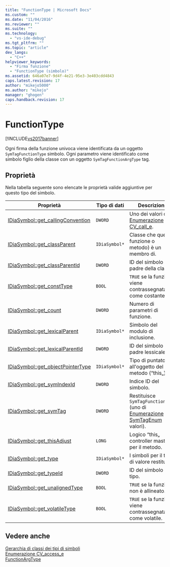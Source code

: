 ```yaml
---
title: "FunctionType | Microsoft Docs"
ms.custom: ""
ms.date: "11/04/2016"
ms.reviewer: ""
ms.suite: ""
ms.technology: 
  - "vs-ide-debug"
ms.tgt_pltfrm: ""
ms.topic: "article"
dev_langs: 
  - "C++"
helpviewer_keywords: 
  - "Firma funzione"
  - "FunctionType (simbolo)"
ms.assetid: 646a07e7-9d4f-4e21-95e3-3e403cdd4843
caps.latest.revision: 17
author: "mikejo5000"
ms.author: "mikejo"
manager: "ghogen"
caps.handback.revision: 17
---
```

# FunctionType
[!INCLUDE[vs2017banner](../../code-quality/includes/vs2017banner.md)]

Ogni firma della funzione univoca viene identificata da un oggetto `SymTagFunctionType` simbolo.  Ogni parametro viene identificato come simbolo figlio della classe con un oggetto `SymTagFunctionArgType` tag.  
  
## Proprietà  
 Nella tabella seguente sono elencate le proprietà valide aggiuntive per questo tipo del simbolo.  
  
|Proprietà|Tipo di dati|Descrizione|  
|---------------|------------------|-----------------|  
|[IDiaSymbol::get\_callingConvention](../../debugger/debug-interface-access/idiasymbol-get-callingconvention.md)|`DWORD`|Uno dei valori di [Enumerazione CV\_call\_e](../../debugger/debug-interface-access/cv-call-e.md).|  
|[IDiaSymbol::get\_classParent](../../debugger/debug-interface-access/idiasymbol-get-classparent.md)|`IDiaSymbol*`|Classe che questa funzione o metodo\) è un membro di.|  
|[IDiaSymbol::get\_classParentId](../../debugger/debug-interface-access/idiasymbol-get-classparentid.md)|`DWORD`|ID del simbolo del padre della classe.|  
|[IDiaSymbol::get\_constType](../../debugger/debug-interface-access/idiasymbol-get-consttype.md)|`BOOL`|`TRUE` se la funzione viene contrassegnata come costante.|  
|[IDiaSymbol::get\_count](../../debugger/debug-interface-access/idiasymbol-get-count.md)|`DWORD`|Numero di parametri di funzione.|  
|[IDiaSymbol::get\_lexicalParent](../../debugger/debug-interface-access/idiasymbol-get-lexicalparent.md)|`IDiaSymbol*`|Simbolo del modulo di inclusione.|  
|[IDiaSymbol::get\_lexicalParentId](../../debugger/debug-interface-access/idiasymbol-get-lexicalparentid.md)|`DWORD`|ID del simbolo padre lessicale.|  
|[IDiaSymbol::get\_objectPointerType](../../debugger/debug-interface-access/idiasymbol-get-objectpointertype.md)|`IDiaSymbol*`|Tipo di puntatore all'oggetto del metodo \(“this„\).|  
|[IDiaSymbol::get\_symIndexId](../../debugger/debug-interface-access/idiasymbol-get-symindexid.md)|`DWORD`|Indice ID del simbolo.|  
|[IDiaSymbol::get\_symTag](../../debugger/debug-interface-access/idiasymbol-get-symtag.md)|`DWORD`|Restituisce `SymTagFunctionType` \(uno di  [Enumerazione SymTagEnum](../../debugger/debug-interface-access/symtagenum.md) valori\).|  
|[IDiaSymbol::get\_thisAdjust](../../debugger/debug-interface-access/idiasymbol-get-thisadjust.md)|`LONG`|Logico “this„ controller master per il metodo.|  
|[IDiaSymbol::get\_type](../../debugger/debug-interface-access/idiasymbol-get-type.md)|`IDiaSymbol*`|I simboli per il tipo di valore restituito.|  
|[IDiaSymbol::get\_typeId](../../debugger/debug-interface-access/idiasymbol-get-typeid.md)|`DWORD`|ID del simbolo del tipo.|  
|[IDiaSymbol::get\_unalignedType](../../debugger/debug-interface-access/idiasymbol-get-unalignedtype.md)|`BOOL`|`TRUE` se la funzione non è allineato.|  
|[IDiaSymbol::get\_volatileType](../../debugger/debug-interface-access/idiasymbol-get-volatiletype.md)|`BOOL`|`TRUE` se la funzione viene contrassegnata come volatile.|  
  
## Vedere anche  
 [Gerarchia di classi dei tipi di simboli](../../debugger/debug-interface-access/class-hierarchy-of-symbol-types.md)   
 [Enumerazione CV\_access\_e](../../debugger/debug-interface-access/cv-access-e.md)   
 [FunctionArgType](../../debugger/debug-interface-access/functionargtype.md)